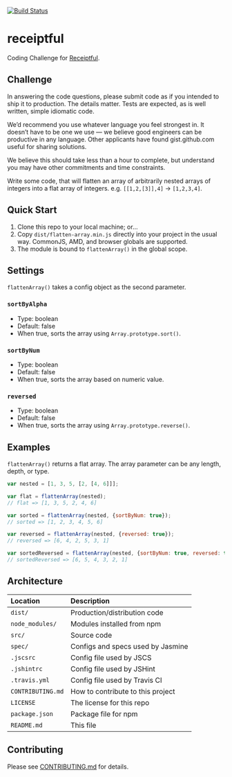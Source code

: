 [![Build Status](https://travis-ci.org/dperuo/receiptful.svg?branch=master)](https://travis-ci.org/dperuo/receiptful)

receiptful
==========

Coding Challenge for [Receiptful](https://receiptful.com/).

## Challenge

In answering the code questions, please submit code as if you intended to ship it to production. The details matter. Tests are expected, as is well written, simple idiomatic code.

We’d recommend you use whatever language you feel strongest in. It doesn’t have to be one we use — we believe good engineers can be productive in any language. Other applicants have found gist.github.com useful for sharing solutions.

We believe this should take less than a hour to complete, but understand you may have other commitments and time constraints.

Write some code, that will flatten an array of arbitrarily nested arrays of integers into a flat array of integers. e.g. `[[1,2,[3]],4]` -> `[1,2,3,4]`.

## Quick Start

1. Clone this repo to your local machine; or...
2. Copy `dist/flatten-array.min.js` directly into your project in the usual way. CommonJS, AMD, and browser globals are supported.
3. The module is bound to `flattenArray()` in the global scope.

## Settings

`flattenArray()` takes a config object as the second parameter.

### `sortByAlpha`

- Type: boolean
- Default: false
- When true, sorts the array using `Array.prototype.sort()`.

### `sortByNum`

- Type: boolean
- Default: false
- When true, sorts the array based on numeric value.

### `reversed`

- Type: boolean
- Default: false
- When true, sorts the array using `Array.prototype.reverse()`.

## Examples

`flattenArray()` returns a flat array. The array parameter can be any length, depth, or type.

```javascript
var nested = [1, 3, 5, [2, [4, 6]]];

var flat = flattenArray(nested);
// flat => [1, 3, 5, 2, 4, 6]

var sorted = flattenArray(nested, {sortByNum: true});
// sorted => [1, 2, 3, 4, 5, 6]

var reversed = flattenArray(nested, {reversed: true});
// reversed => [6, 4, 2, 5, 3, 1]

var sortedReversed = flattenArray(nested, {sortByNum: true, reversed: true});
// sortedReversed => [6, 5, 4, 3, 2, 1]
```

## Architecture

| Location | Description
| :--- | :---
| `dist/` | Production/distribution code
| `node_modules/` | Modules installed from npm
| `src/` | Source code
| `spec/` | Configs and specs used by Jasmine
| `.jscsrc` | Config file used by JSCS
| `.jshintrc` | Config file used by JSHint
| `.travis.yml` | Config file used by Travis CI
| `CONTRIBUTING.md` | How to contribute to this project
| `LICENSE` | The license for this repo
| `package.json` | Package file for npm
| `README.md` | This file

## Contributing

Please see [CONTRIBUTING.md](https://github.com/dperuo/receiptful/blob/master/CONTRIBUTING.md) for details.
